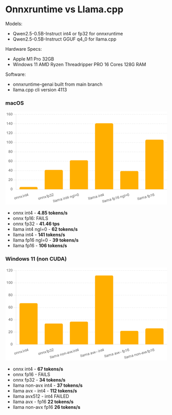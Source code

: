 # Onnxruntime vs Llama.cpp

Models: 

- Qwen2.5-0.5B-Instruct int4 or fp32 for onnxruntime
- Qwen2.5-0.5B-Instruct GGUF q4_0 for llama.cpp

Hardware Specs:

- Apple M1 Pro 32GB
- Windows 11 AMD Ryzen Threadripper PRO 16 Cores 128G RAM


Software:

- onnxruntime-genai built from main branch 
- llama.cpp cli version 4113 


### macOS

![macOS perf](macos.png)


- onnx int4 - **4.85 tokens/s**
- onnx fp16: FAILS
- onnx fp32 - **41.46 tps** 
- llama int4 ngl=0 - **62 tokens/s**
- llama int4 - **141 tokens/s**
- llama fp16 ngl=0 - **39 tokens/s**
- llama fp16 - **106 tokens/s**


### Windows 11 (non CUDA)

![Windows 11 perf](win11.png)

- onnx int4 - **67 tokens/s**
- onnx fp16 - FAILS
- onnx fp32 - **34 tokens/s**
- llama non-avx int4 - **37 tokens/s**
- llama avx - int4 - **112 tokens/s**
- llama avx512 - int4 FAILED
- llama avx - fp16 **22 tokens/s**
- llama non-avx fp16 **26 tokens/s**

